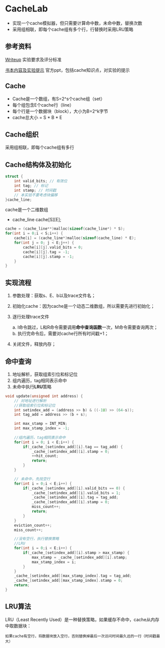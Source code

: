 # CacheLab
- 实现一个cache模拟器，但只需要计算命中数，未命中数，替换次数
- 采用组相联，即每个cache组有多个行，行替换时采用LRU策略
## 参考资料
[Writeup](http://csapp.cs.cmu.edu/3e/cachelab.pdf) 实验要求及评分标准

[书本内容及实验提示](http://www.cs.cmu.edu/afs/cs/academic/class/15213-f15/www/recitations/rec07.pdf) 官方ppt，包括cache知识点，对实验的提示
## Cache
- Cache是一个数组，有S=2^s个cache组（set）
- 每个组包含E个cache行（line）
- 每个行是一个数据块（block），大小为B=2^k字节
- cache总大小 = S * B * E
## Cache组织
采用组相联，即每个cache组有多行
## Cache结构体及初始化
```c
struct {
    int valid_bits; // 有效位
    int tag; // 标记
    int stamp; // 时间戳
    // 本实验不要考虑块偏移
}cache_line;
```
cache是一个二维数组
- cache_line cache[S][E];
```c
cache = (cache_line**)malloc(sizeof(cache_line*) * S);
for(int i = 0;i < S;i++) {
    cache[i] = (cache_line*)malloc(sizeof(cache_line) * E);
    for(int j = 0; j < E;j++) {
        cache[i][j].valid_bits = 0;
        cache[i][j].tag = -1;
        cache[i][j].stamp = -1;
    }
}
```
## 实现流程
1. 参数处理：获取s、E、b以及trace文件名；
2. 初始化cache：因为cache是一个动态二维数组，所以需要先进行初始化；
3. 逐行处理trace文件
    
    a. I命令跳过，L和R命令需要调用**命中查询函数**一次，M命令需要查询两次；
    b. 执行完命令后，需要对cache行所有时间戳+1；
4. 关闭文件，释放内存；
## 命中查询
1. 地址解析，获取组索引位和标记位
2. 组内遍历，tag相同表示命中
3. 未命中执行**LRU**策略
```c
void update(unsigned int address) {
    // 对地址进行解析
    //获取组索引位和标记位
    int setindex_add = (address >> b) & ((-1U) >> (64-s));
    int tag_add = address >> (b + s);

    int max_stamp = INT_MIN;
    int max_stamp_index = -1;
    
    //组内遍历，tag相同表示命中
    for(int i = 0; i < E;i++) {
        if(_cache_[setindex_add][i].tag == tag_add) {
            _cache_[setindex_add][i].stamp = 0;
            ++hit_count;
            return;
        }
    }

    // 未命中，先找空行
    for(int i = 0;i < E;i++) {
        if(_cache_[setindex_add][i].valid_bits == 0) {
            _cache_[setindex_add][i].valid_bits = 1;
            _cache_[setindex_add][i].tag = tag_add;
            _cache_[setindex_add][i].stamp = 0;
            miss_count++;
            return;
        }
    }
    eviction_count++;
    miss_count++;

    //没有空行，执行替换策略
    //LRU
    for(int i = 0;i < E;i++) {
        if(_cache_[setindex_add][i].stamp > max_stamp) {
            max_stamp = _cache_[setindex_add][i].stamp;
            max_stamp_index = i;
        }
    }
    _cache_[setindex_add][max_stamp_index].tag = tag_add;
    _cache_[setindex_add][max_stamp_index].stamp = 0;
    return;
}
```
## LRU算法
LRU（Least Recently Used）是一种替换策略，如果缓存不命中，cache从内存中取数据块：

    如果cache有空行，将数据块放入空行，否则替换掉最后一次访问时间最久远的一行（时间戳最大）


